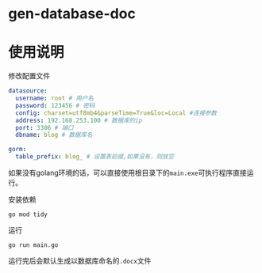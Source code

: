 # gen-database-doc

# 使用说明
修改配置文件
```yaml
datasource:
  username: root # 用户名
  password: 123456 # 密码
  config: charset=utf8mb4&parseTime=True&loc=Local #连接参数
  address: 192.168.253.100 # 数据库的ip
  port: 3306 # 端口
  dbname: blog # 数据库名

gorm:
  table_prefix: blog_ # 设置表前缀,如果没有，则放空
```

如果没有golang环境的话，可以直接使用根目录下的`main.exe`可执行程序直接运行。

安装依赖
```shell
go mod tidy
```
运行
```shell
go run main.go
```
运行完后会默认生成以数据库命名的`.docx`文件
